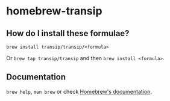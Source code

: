 # homebrew-transip

## How do I install these formulae?

`brew install transip/transip/<formula>`

Or `brew tap transip/transip` and then `brew install <formula>`.

## Documentation

`brew help`, `man brew` or check [Homebrew's documentation](https://docs.brew.sh).
